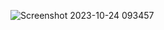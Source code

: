 ![Screenshot 2023-10-24 093457](https://github.com/Mahdi-mrasouli/pr-web2/assets/78921905/3331a8c6-2605-489a-a427-35ac692940e4)
